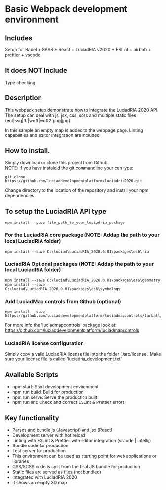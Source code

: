 # Basic Webpack development environment
## Includes
 Setup for Babel + SASS + React + LuciadRIA v2020 + ESLint + airbnb + prettier + vscode

## It does NOT Include
 Type checking
 
## Description 
This webpack setup  demonstrate how to integrate the LuciadRIA 2020 API.  
The setup can deal with js, jsx, css, scss and multiple static files (eot|svg|ttf|woff|woff2|png|jpg).

In this sample an empty map is added to the webpage page.
Linting capabilities and editor integration are included

## How to install.  
Simply download or clone this project from Github.   
NOTE: If you have instaleld the git commandline your can type:
```
git clone https://github.com/luciaddevelopmentplatform/luciadria2020.git
```
Change directory to the location of the repository and install your npm dependencies.

## To setup the LuciadRIA API  type
```
npm install --save file_path_to_your_luciadria_package
```
### For the LuciadRIA core package (NOTE: Addap the path to your local LuciadRIA folder)
```
npm install --save C:\luciad\LuciadRIA_2020.0.01\packages\es6\ria
```
### LuciadRIA Optional packages (NOTE: Addap the path to your local LuciadRIA folder)
```
npm install --save C:\luciad\LuciadRIA_2020.0.01\packages\es6\geometry
npm install --save C:\luciad\LuciadRIA_2020.0.01\packages\es6\symbology
```

### Add LuciadMap controls from Github (optional)
```
npm install --save https://github.com/luciaddevelopmentplatform/luciadmapcontrols/tarball/master
```

For more info the 'luciadmapcontrols' package look at: 
https://github.com/luciaddevelopmentplatform/luciadmapcontrols

### LuciadRIA license configuration

Simply copy a valid LuciadRIA license file into the folder './src/license'.
Make sure your license file is called 'luciadria_development.txt'

## Available Scripts

* npm start: Start development environment
* npm run build: Build for production
* npm run serve: Serve the production built
* npm run lint: Check and correct ESLint & Prettier errors

## Key functionality

- Parses and bundle js (Javascript)  and jsx (React)
- Development server with hot reload
- Linting with ESLint & Prettier with editor integration (vscode | intellij)
- Bundle code for production
- Test server for production 
- This environment can be used as starting point for web applications or libraries
- CSS/SCSS code is split from the final JS bundle for production
- Static files are served as files (not bundled)
- Integrated with LuciadRIA 2020
- It shows an empty 3D map
